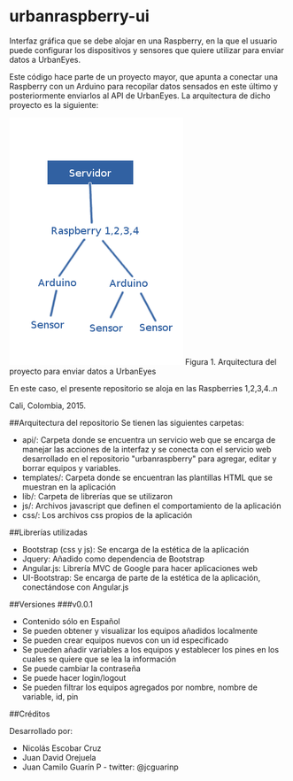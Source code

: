 # urbanraspberry-ui
Interfaz gráfica que se debe alojar en una Raspberry, en la que el usuario puede configurar los dispositivos y sensores que quiere utilizar para enviar datos a UrbanEyes.

Este código hace parte de un proyecto mayor, que apunta a
conectar una Raspberry con un Arduino para recopilar datos sensados
en este último y posteriormente enviarlos al API de UrbanEyes. La arquitectura
de dicho proyecto es la siguiente:

![Muestra de la arquitectura del proyecto](/img/arquitectura.png?raw=true)
Figura 1. Arquitectura del proyecto para enviar datos a UrbanEyes

En este caso, el presente repositorio se aloja en las Raspberries 1,2,3,4..n

Cali, Colombia, 2015.


##Arquitectura del repositorio
Se tienen las siguientes carpetas:
* api/: Carpeta donde se encuentra un servicio web que se encarga de manejar las acciones de la interfaz y se conecta con el servicio web desarrollado en el repositorio "urbanraspberry" para agregar, editar y borrar equipos y variables.
* templates/: Carpeta donde se encuentran las plantillas HTML que se muestran en la aplicación
* lib/: Carpeta de librerías que se utilizaron
* js/: Archivos javascript que definen el comportamiento de la aplicación
* css/: Los archivos css propios de la aplicación

##Librerías utilizadas
* Bootstrap (css y js): Se encarga de la estética de la aplicación
* Jquery: Añadido como dependencia de Bootstrap
* Angular.js: Librería MVC de Google para hacer aplicaciones web
* UI-Bootstrap: Se encarga de parte de la estética de la aplicación, conectándose con Angular.js

##Versiones
###v0.0.1
* Contenido sólo en Español
* Se pueden obtener y visualizar los equipos añadidos localmente
* Se pueden crear equipos nuevos con un id especificado
* Se pueden añadir variables a los equipos y establecer los pines en los cuales se quiere que se lea la información
* Se puede cambiar la contraseña
* Se puede hacer login/logout
* Se pueden filtrar los equipos agregados por nombre, nombre de variable, id, pin

##Créditos

Desarrollado por:

* Nicolás Escobar Cruz
* Juan David Orejuela
* Juan Camilo Guarín P - twitter: @jcguarinp
